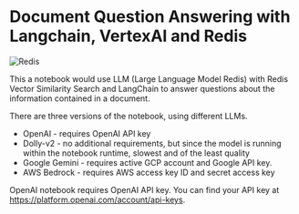 # Document Question Answering with Langchain, VertexAI and Redis

![Redis](https://redis.io/wp-content/uploads/2024/04/Logotype.svg?auto=webp&quality=85,75&width=120)

This a notebook would use LLM (Large Language Model Redis) with Redis Vector Similarity Search and LangChain to answer questions about the information contained in a document.

There are three versions of the notebook, using different LLMs.

- OpenAI - requires OpenAI API key
- Dolly-v2 - no additional requirements, but since the model is running within the notebook runtime, slowest and of the least quality
- Google Gemini - requires active GCP account and Google API key.
- AWS Bedrock - requires AWS access key ID and secret access key

OpenAI notebook requires OpenAI API key. You can find your API key at https://platform.openai.com/account/api-keys.